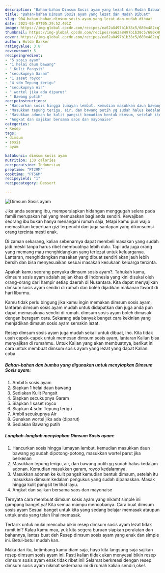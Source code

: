 ```yaml
---
description: "Bahan-bahan Dimsum Sosis ayam yang lezat dan Mudah Dibuat"
title: "Bahan-bahan Dimsum Sosis ayam yang lezat dan Mudah Dibuat"
slug: 904-bahan-bahan-dimsum-sosis-ayam-yang-lezat-dan-mudah-dibuat
date: 2021-05-07T05:29:52.401Z
image: https://img-global.cpcdn.com/recipes/ea62a8497b1b38c5/680x482cq70/dimsum-sosis-ayam-foto-resep-utama.jpg
thumbnail: https://img-global.cpcdn.com/recipes/ea62a8497b1b38c5/680x482cq70/dimsum-sosis-ayam-foto-resep-utama.jpg
cover: https://img-global.cpcdn.com/recipes/ea62a8497b1b38c5/680x482cq70/dimsum-sosis-ayam-foto-resep-utama.jpg
author: Hulda Barker
ratingvalue: 3.8
reviewcount: 5
recipeingredient:
- "5 sosis ayam"
- "1 helai daun bawang"
- " Kulit Pangsit"
- "secukupnya Garam"
- "1 saset royco"
- "4 sdm Tepung terigu"
- "secukupnya Air"
- " wortel jika ada diparut"
- " Bawang putih"
recipeinstructions:
- "Hancurkan sosis hingga lumayan lembut, kemudian masukkan daun bawang yg sudah dipotong-potong, masukkan wortel parut jika berkenan"
- "Masukkan tepung terigu, air, dan bawang putih yg sudah halus kedalam adonan. Kemudian masukkan garam, royco kedalamnya."
- "Masukkan adonan ke kulit pangsit kemudian bentuk dimsum, setelah itu masukkan dimsum kedalam pengukus yang sudah dipanaskan. Masak hingga kulit pangsit terlihat layu."
- "Angkat dan sajikan bersama saos dan mayonaise"
categories:
- Resep
tags:
- dimsum
- sosis
- ayam

katakunci: dimsum sosis ayam 
nutrition: 130 calories
recipecuisine: Indonesian
preptime: "PT29M"
cooktime: "PT56M"
recipeyield: "1"
recipecategory: Dessert

---
```



![Dimsum Sosis ayam](https://img-global.cpcdn.com/recipes/ea62a8497b1b38c5/680x482cq70/dimsum-sosis-ayam-foto-resep-utama.jpg)

Jika anda seorang ibu, mempersiapkan hidangan menggugah selera pada famili merupakan hal yang memuaskan bagi anda sendiri. Kewajiban seorang ibu bukan hanya menangani rumah saja, tetapi kamu pun wajib memastikan keperluan gizi terpenuhi dan juga santapan yang dikonsumsi orang tercinta mesti enak.

Di zaman  sekarang, kalian sebenarnya dapat membeli masakan yang sudah jadi meski tanpa harus ribet membuatnya lebih dulu. Tapi ada juga orang yang memang mau menghidangkan yang terlezat untuk keluarganya. Lantaran, menghidangkan masakan yang dibuat sendiri akan jauh lebih bersih dan bisa menyesuaikan sesuai masakan kesukaan keluarga tercinta. 



Apakah kamu seorang penyuka dimsum sosis ayam?. Tahukah kamu, dimsum sosis ayam adalah sajian khas di Indonesia yang kini disukai oleh orang-orang dari hampir setiap daerah di Nusantara. Kita dapat menyajikan dimsum sosis ayam sendiri di rumah dan boleh dijadikan makanan favorit di hari liburmu.

Kamu tidak perlu bingung jika kamu ingin memakan dimsum sosis ayam, lantaran dimsum sosis ayam mudah untuk didapatkan dan juga anda pun dapat memasaknya sendiri di rumah. dimsum sosis ayam boleh dimasak dengan beragam cara. Sekarang ada banyak banget cara kekinian yang menjadikan dimsum sosis ayam semakin lezat.

Resep dimsum sosis ayam juga mudah sekali untuk dibuat, lho. Kita tidak usah capek-capek untuk memesan dimsum sosis ayam, lantaran Kalian bisa menyajikan di rumahmu. Untuk Kalian yang akan membuatnya, berikut ini cara untuk membuat dimsum sosis ayam yang lezat yang dapat Kalian coba.

<!--inarticleads1-->

##### Bahan-bahan dan bumbu yang digunakan untuk menyiapkan Dimsum Sosis ayam:

1. Ambil 5 sosis ayam
1. Siapkan 1 helai daun bawang
1. Sediakan  Kulit Pangsit
1. Siapkan secukupnya Garam
1. Siapkan 1 saset royco
1. Siapkan 4 sdm Tepung terigu
1. Ambil secukupnya Air
1. Gunakan  wortel jika ada (diparut)
1. Sediakan  Bawang putih




<!--inarticleads2-->

##### Langkah-langkah menyiapkan Dimsum Sosis ayam:

1. Hancurkan sosis hingga lumayan lembut, kemudian masukkan daun bawang yg sudah dipotong-potong, masukkan wortel parut jika berkenan
1. Masukkan tepung terigu, air, dan bawang putih yg sudah halus kedalam adonan. Kemudian masukkan garam, royco kedalamnya.
1. Masukkan adonan ke kulit pangsit kemudian bentuk dimsum, setelah itu masukkan dimsum kedalam pengukus yang sudah dipanaskan. Masak hingga kulit pangsit terlihat layu.
1. Angkat dan sajikan bersama saos dan mayonaise




Ternyata cara membuat dimsum sosis ayam yang nikamt simple ini gampang banget ya! Kita semua mampu mencobanya. Cara buat dimsum sosis ayam Sesuai banget untuk kita yang sedang belajar memasak ataupun untuk anda yang telah lihai memasak.

Tertarik untuk mulai mencoba bikin resep dimsum sosis ayam lezat tidak rumit ini? Kalau kamu mau, yuk kita segera buruan siapkan peralatan dan bahannya, lantas buat deh Resep dimsum sosis ayam yang enak dan simple ini. Betul-betul mudah kan. 

Maka dari itu, ketimbang kamu diam saja, hayo kita langsung saja sajikan resep dimsum sosis ayam ini. Pasti kalian tiidak akan menyesal bikin resep dimsum sosis ayam enak tidak ribet ini! Selamat berkreasi dengan resep dimsum sosis ayam nikmat sederhana ini di rumah kalian sendiri,oke!.

